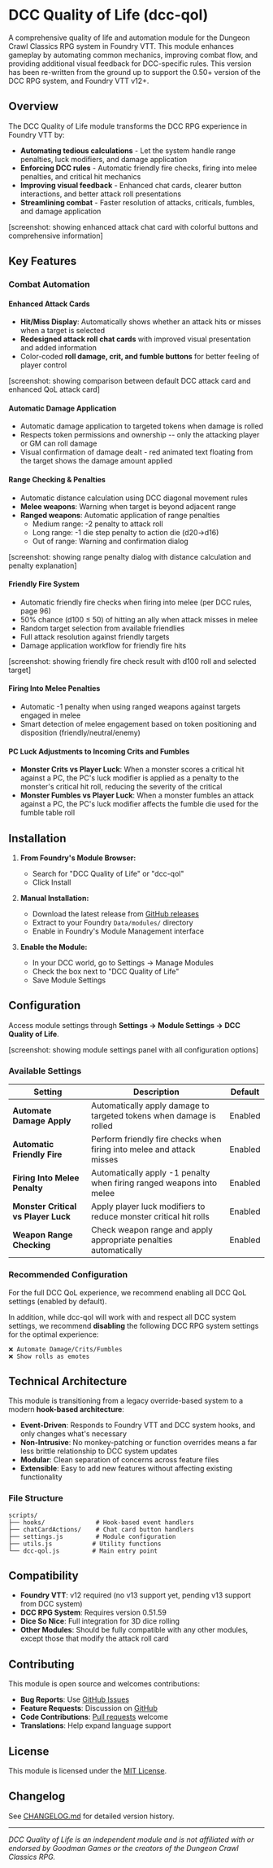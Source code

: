 # DCC Quality of Life (dcc-qol)

A comprehensive quality of life and automation module for the Dungeon Crawl Classics RPG system in Foundry VTT. This module enhances gameplay by automating common mechanics, improving combat flow, and providing additional visual feedback for DCC-specific rules. This version has been re-written from the ground up to support the 0.50+ version of the DCC RPG system, and Foundry VTT v12+.

## Overview

The DCC Quality of Life module transforms the DCC RPG experience in Foundry VTT by:

-   **Automating tedious calculations** - Let the system handle range penalties, luck modifiers, and damage application
-   **Enforcing DCC rules** - Automatic friendly fire checks, firing into melee penalties, and critical hit mechanics
-   **Improving visual feedback** - Enhanced chat cards, clearer button interactions, and better attack roll presentations
-   **Streamlining combat** - Faster resolution of attacks, criticals, fumbles, and damage application

[screenshot: showing enhanced attack chat card with colorful buttons and comprehensive information]

## Key Features

### Combat Automation

#### **Enhanced Attack Cards**

-   **Hit/Miss Display**: Automatically shows whether an attack hits or misses when a target is selected
-   **Redesigned attack roll chat cards** with improved visual presentation and added information
-   Color-coded **roll damage, crit, and fumble buttons** for better feeling of player control

[screenshot: showing comparison between default DCC attack card and enhanced QoL attack card]

#### **Automatic Damage Application**

-   Automatic damage application to targeted tokens when damage is rolled
-   Respects token permissions and ownership -- only the attacking player or GM can roll damage
-   Visual confirmation of damage dealt - red animated text floating from the target shows the damage amount applied

#### **Range Checking & Penalties**

-   Automatic distance calculation using DCC diagonal movement rules
-   **Melee weapons**: Warning when target is beyond adjacent range
-   **Ranged weapons**: Automatic application of range penalties
    -   Medium range: -2 penalty to attack roll
    -   Long range: -1 die step penalty to action die (d20→d16)
    -   Out of range: Warning and confirmation dialog

[screenshot: showing range penalty dialog with distance calculation and penalty explanation]

#### **Friendly Fire System**

-   Automatic friendly fire checks when firing into melee (per DCC rules, page 96)
-   50% chance (d100 ≤ 50) of hitting an ally when attack misses in melee
-   Random target selection from available friendlies
-   Full attack resolution against friendly targets
-   Damage application workflow for friendly fire hits

[screenshot: showing friendly fire check result with d100 roll and selected target]

#### **Firing Into Melee Penalties**

-   Automatic -1 penalty when using ranged weapons against targets engaged in melee
-   Smart detection of melee engagement based on token positioning and disposition (friendly/neutral/enemy)

#### **PC Luck Adjustments to Incoming Crits and Fumbles**

-   **Monster Crits vs Player Luck**: When a monster scores a critical hit against a PC, the PC's luck modifier is applied as a penalty to the monster's critical hit roll, reducing the severity of the critical
-   **Monster Fumbles vs Player Luck**: When a monster fumbles an attack against a PC, the PC's luck modifier affects the fumble die used for the fumble table roll

## Installation

1. **From Foundry's Module Browser:**

    - Search for "DCC Quality of Life" or "dcc-qol"
    - Click Install

2. **Manual Installation:**

    - Download the latest release from [GitHub releases](https://github.com/tonyrobots/dcc-qol/releases)
    - Extract to your Foundry `Data/modules/` directory
    - Enable in Foundry's Module Management interface

3. **Enable the Module:**
    - In your DCC world, go to Settings → Manage Modules
    - Check the box next to "DCC Quality of Life"
    - Save Module Settings

## Configuration

Access module settings through **Settings → Module Settings → DCC Quality of Life**.

[screenshot: showing module settings panel with all configuration options]

### Available Settings

| Setting                             | Description                                                           | Default |
| ----------------------------------- | --------------------------------------------------------------------- | ------- |
| **Automate Damage Apply**           | Automatically apply damage to targeted tokens when damage is rolled   | Enabled |
| **Automatic Friendly Fire**         | Perform friendly fire checks when firing into melee and attack misses | Enabled |
| **Firing Into Melee Penalty**       | Automatically apply -1 penalty when firing ranged weapons into melee  | Enabled |
| **Monster Critical vs Player Luck** | Apply player luck modifiers to reduce monster critical hit rolls      | Enabled |
| **Weapon Range Checking**           | Check weapon range and apply appropriate penalties automatically      | Enabled |

### Recommended Configuration

For the full DCC QoL experience, we recommend enabling all DCC QoL settings (enabled by default).

In addition, while dcc-qol will work with and respect all DCC system settings, we recommend **disabling** the following DCC RPG system settings for the optimal experience:

    ❌ Automate Damage/Crits/Fumbles
    ❌ Show rolls as emotes

## Technical Architecture

This module is transitioning from a legacy override-based system to a modern **hook-based architecture**:

-   **Event-Driven**: Responds to Foundry VTT and DCC system hooks, and only changes what's necessary
-   **Non-Intrusive**: No monkey-patching or function overrides means a far less brittle relationship to DCC system updates
-   **Modular**: Clean separation of concerns across feature files
-   **Extensible**: Easy to add new features without affecting existing functionality

### File Structure

```
scripts/
├── hooks/              # Hook-based event handlers
├── chatCardActions/    # Chat card button handlers
├── settings.js         # Module configuration
├── utils.js           # Utility functions
└── dcc-qol.js         # Main entry point
```

## Compatibility

-   **Foundry VTT**: v12 required (no v13 support yet, pending v13 support from DCC system)
-   **DCC RPG System**: Requires version 0.51.59
-   **Dice So Nice**: Full integration for 3D dice rolling
-   **Other Modules**: Should be fully compatible with any other modules, except those that modify the attack roll card

## Contributing

This module is open source and welcomes contributions:

-   **Bug Reports**: Use [GitHub Issues](https://github.com/tonyrobots/dcc-qol/issues)
-   **Feature Requests**: Discussion on [GitHub](https://github.com/tonyrobots/dcc-qol/discussions)
-   **Code Contributions**: [Pull requests](https://github.com/tonyrobots/dcc-qol/pulls) welcome
-   **Translations**: Help expand language support

## License

This module is licensed under the [MIT License](https://github.com/tonyrobots/dcc-qol/blob/main/LICENSE).

## Changelog

See [CHANGELOG.md](https://github.com/tonyrobots/dcc-qol/blob/main/CHANGELOG.md) for detailed version history.

---

_DCC Quality of Life is an independent module and is not affiliated with or endorsed by Goodman Games or the creators of the Dungeon Crawl Classics RPG._
